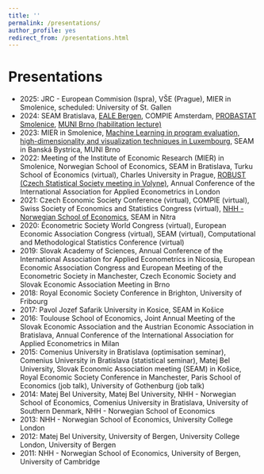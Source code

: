 ```yaml
---
title: ''
permalink: /presentations/
author_profile: yes
redirect_from: /presentations.html
---
```


Presentations
======

- 2025: JRC - European Commision (Ispra), VŠE (Prague), MIER in Smolenice, scheduled:  University of St. Gallen
- 2024: SEAM Bratislava, [EALE Bergen](http://lukaslaffers.github.io/files/EALE_Laffers.pdf), COMPIE Amsterdam, [PROBASTAT Smolenice](http://lukaslaffers.github.io/files/LL_probastat3.pdf), [MUNI Brno (habilitation lecture)](http://lukaslaffers.github.io/files/LL_main.pdf)
- 2023: MIER in Smolenice, [Machine Learning in program evaluation, high-dimensionality and visualization techniques in Luxembourg](http://lukaslaffers.github.io/files/DML_presentation-3.pdf), SEAM in Banská Bystrica, MUNI Brno
- 2022: Meeting of the Institute of Economic Research (MIER) in Smolenice, Norwegian School of Economics, SEAM in Bratislava, Turku School of Economics (virtual), Charles University in Prague, [ROBUST (Czech Statistical Society meeting in Volyne)](http://lukaslaffers.github.io/files/DML_robust+copy.pdf), Annual Conference of the International Association for Applied Econometrics in London
- 2021: Czech Economic Society Conference (virtual), COMPIE (virtual), Swiss Society of Economics and Statistics Congress (virtual), [NHH - Norwegian School of Economics](http://lukaslaffers.github.io/files/DML_selection_LL.pdf), SEAM in Nitra
- 2020: Econometric Society World Congress (virtual), European Economic Association Congress (virtual), SEAM (virtual), Computational and Methodological Statistics Conference (virtual)
- 2019: Slovak Academy of Sciences, Annual Conference of the International Association for Applied Econometrics in Nicosia, European Economic Association Congress and European Meeting of the Econometric Society in Manchester, Czech Economic Society and Slovak Economic Association Meeting in Brno
- 2018: Royal Economic Society Conference in Brighton, University of Fribourg
- 2017: Pavol Jozef Safarik University in Kosice, SEAM in Košice
- 2016: Toulouse School of Economics, Joint Annual Meeting of the Slovak Economic Association and the Austrian Economic Association in Bratislava, Annual Conference of the International Association for Applied Econometrics in Milan
- 2015: Comenius University in Bratislava (optimisation seminar), Comenius University in Bratislava (statistical seminar), Matej Bel University, Slovak Economic Association meeting (SEAM) in Košice, Royal Economic Society Conference in Manchester, Paris School of Economics (job talk), University of Gothenburg (job talk)
- 2014: Matej Bel University, Matej Bel University, NHH - Norwegian School of Economics, Comenius University in Bratislava, University of Southern Denmark, NHH - Norwegian School of Economics
- 2013: NHH - Norwegian School of Economics, University College London
- 2012: Matej Bel University, University of Bergen, University College London, University of Bergen
- 2011: NHH - Norwegian School of Economics, University of Bergen, University of Cambridge